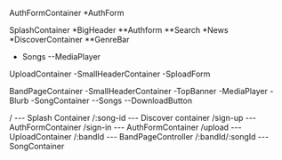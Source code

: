 AuthFormContainer
*AuthForm

SplashContainer
*BigHeader
**Authform
**Search
*News
*DiscoverContainer
**GenreBar
  - Songs
--MediaPlayer

UploadContainer
-SmallHeaderContainer
-SploadForm

BandPageContainer
-SmallHeaderContainer
-TopBanner
-MediaPlayer
-Blurb
-SongContainer
--Songs
--DownloadButton

/ --- Splash Container
/:song-id --- Discover container
/sign-up --- AuthFormContainer
/sign-in --- AuthFormContainer
/upload --- UploadContainer
/:bandId --- BandPageController
/:bandId/:songId --- SongContainer
